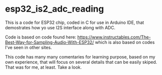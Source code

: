 # esp32_is2_adc_reading

This is a code for ESP32 chip, coded in C for use in Arduino IDE, that demostrates how yo use I2S interface along with ADC.

Code is based on code found here: https://www.instructables.com/The-Best-Way-for-Sampling-Audio-With-ESP32/ which is also based on codes I've seen in other sites.

This code has many many comentaries for learning purpose, based on my own experience, that will focus on several details that can be easily skiped. That was for me, at least. Take a look.


